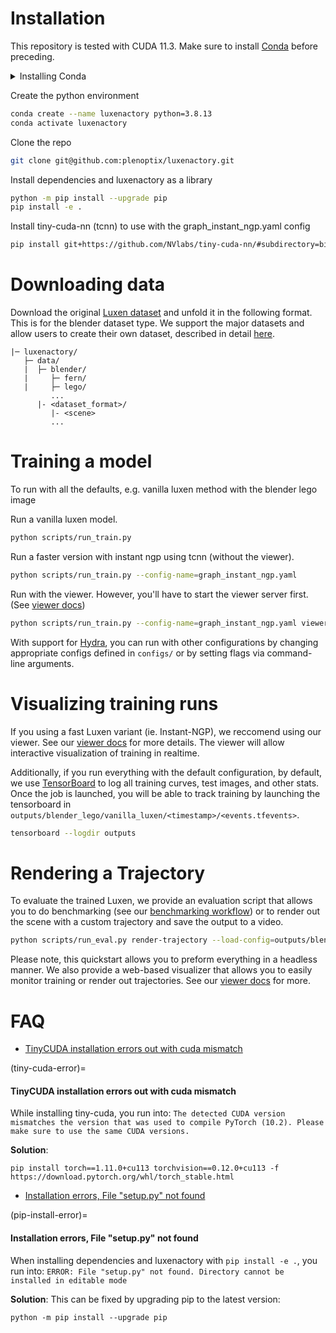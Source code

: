 # Installation

This repository is tested with CUDA 11.3. Make sure to install [Conda](https://docs.conda.io/en/latest/miniconda.html#linux-installers) before preceding.

<details>
<summary>Installing Conda</summary>

    This step is fairly self-explanatory, but here are the basic steps. You can also find countless tutorials online.

    ```bash
    cd /path/to/install/miniconda

    mkdir -p miniconda3
    wget https://repo.anaconda.com/miniconda/Miniconda3-latest-Linux-x86_64.sh -O miniconda3/miniconda.sh
    bash miniconda3/miniconda.sh -b -u -p miniconda3
    rm -rf miniconda/miniconda.sh
    ```

</details>

Create the python environment

```bash
conda create --name luxenactory python=3.8.13
conda activate luxenactory
```

Clone the repo

```bash
git clone git@github.com:plenoptix/luxenactory.git
```

Install dependencies and luxenactory as a library

```bash
python -m pip install --upgrade pip
pip install -e .
```

Install tiny-cuda-nn (tcnn) to use with the graph_instant_ngp.yaml config

```bash
pip install git+https://github.com/NVlabs/tiny-cuda-nn/#subdirectory=bindings/torch
```

# Downloading data

Download the original [Luxen dataset](https://drive.google.com/drive/folders/128yBriW1IG_3NJ5Rp7APSTZsJqdJdfc1) and unfold it in the following format. This is for the blender dataset type. We support the major datasets and allow users to create their own dataset, described in detail [here](data/creating_dataset.md).

```
|─ luxenactory/
   ├─ data/
   |  ├─ blender/
   |     ├─ fern/
   |     ├─ lego/
         ...
      |- <dataset_format>/
         |- <scene>
         ...
```

# Training a model

To run with all the defaults, e.g. vanilla luxen method with the blender lego image

Run a vanilla luxen model.

```bash
python scripts/run_train.py
```

Run a faster version with instant ngp using tcnn (without the viewer).

```bash
python scripts/run_train.py --config-name=graph_instant_ngp.yaml
```

Run with the viewer. However, you'll have to start the viewer server first. (See [viewer docs](../tutorials/viewer/viewer_quickstart.md))

```bash
python scripts/run_train.py --config-name=graph_instant_ngp.yaml viewer.enable=true
```

With support for [Hydra](https://hydra.cc/), you can run with other configurations by changing appropriate configs defined in `configs/` or by setting flags via command-line arguments.

# Visualizing training runs

If you using a fast Luxen variant (ie. Instant-NGP), we reccomend using our viewer. See our [viewer docs](../tutorials/viewer/viewer_quickstart.md) for more details. The viewer will allow interactive visualization of training in realtime.

Additionally, if you run everything with the default configuration, by default, we use [TensorBoard](https://www.tensorflow.org/tensorboard) to log all training curves, test images, and other stats. Once the job is launched, you will be able to track training by launching the tensorboard in `outputs/blender_lego/vanilla_luxen/<timestamp>/<events.tfevents>`.

```bash
tensorboard --logdir outputs
```

# Rendering a Trajectory

To evaluate the trained Luxen, we provide an evaluation script that allows you to do benchmarking (see our [benchmarking workflow](../tooling/benchmarking.md)) or to render out the scene with a custom trajectory and save the output to a video.

```bash
python scripts/run_eval.py render-trajectory --load-config=outputs/blender_lego/instant_ngp/2022-07-07_230905/config.yml --traj=spiral --output-path=output.mp4
```

Please note, this quickstart allows you to preform everything in a headless manner. We also provide a web-based visualizer that allows you to easily monitor training or render out trajectories. See our [viewer docs](../tutorials/viewer/viewer_quickstart.md) for more.

# FAQ

* [TinyCUDA installation errors out with cuda mismatch](tiny-cuda-error)

(tiny-cuda-error)=
#### TinyCUDA installation errors out with cuda mismatch

While installing tiny-cuda, you run into: `The detected CUDA version mismatches the version that was used to compile PyTorch (10.2). Please make sure to use the same CUDA versions.`

**Solution**:
```
pip install torch==1.11.0+cu113 torchvision==0.12.0+cu113 -f https://download.pytorch.org/whl/torch_stable.html
```

* [Installation errors, File "setup.py" not found](pip-install-error)

(pip-install-error)=
#### Installation errors, File "setup.py" not found

When installing dependencies and luxenactory with `pip install -e .`, you run into: `ERROR: File "setup.py" not found. Directory cannot be installed in editable mode`

**Solution**:
This can be fixed by upgrading pip to the latest version:
```
python -m pip install --upgrade pip
```